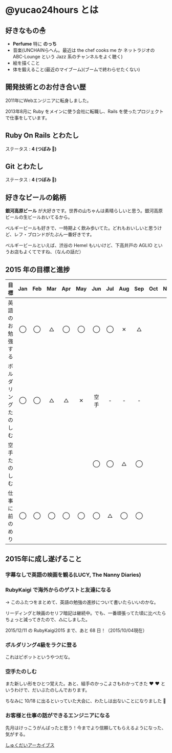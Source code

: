 # @yucao24hours とは
## 好きなもの☃
* **Perfume** 特に **のっち**
* 音楽(UNCHAINらへん。最近は the chef cooks me か ネットラジオの ABC-Lounge という Jazz 系のチャンネルをよく聴く)
* 絵を描くこと
* 体を鍛えること(最近のマイブーム)(ブームで終わらせたくない)

## 開発技術とのお付き合い歴
2011年にWebエンジニアに転身しました。

2013年8月に Ruby をメインに使う会社に転職し、Rails を使ったプロジェクトで仕事をしています。

## Ruby On Rails とわたし
ステータス : **4 (つぼみ :tulip:)**

## Git とわたし
ステータス : **4 (つぼみ :tulip:)**

## 好きなビールの銘柄

__銀河高原ビール__ が大好きです。世界の山ちゃんは素晴らしいと思う。銀河高原ビールの生ビールおいてるから。

ベルギービールも好きで、一時期よく飲み歩いてた。どれもおいしいと思うけど、レフ・ブロンドがたぶん一番好きです。

ベルギービールといえば、渋谷の Hemel もいいけど、下高井戸の AGLIO というお店もよくてですね、（なんの話だ）

## 2015 年の目標と進捗
| 目標                       | Jan   | Feb   | Mar   | Apr   | May   | Jun   | Jul   | Aug   | Sep   | Oct   | Nov   | Dec   |
| :------------------------- | :---: | :---: | :---: | :---: | :---: | :---: | :---: | :---: | :---: | :---: | :---: | :---: |
| 英語のお勉強する           | ◯     | ◯     | △     | ◯     | ◯     | ◯     | ◯     | ✕     | △     |
| ボルダリングたのしむ       | ◯     | ◯     | △     | △     | ✕     | 空手  | -     | -     | -     |
| 空手たのしむ               |       |       |       |       |       | ◯     | ◯     | △     | ◯     |
| 仕事に前のめり             | ◯     | ◯     | ◯     | ◯     | ◯     | ◯     | △     | ◯     | ◯     |

## 2015年に成し遂げること
### 字幕なしで英語の映画を観る(LUCY, The Nanny Diaries)
### RubyKaigi で海外からのゲストと友達になる

-> このふたつをまとめて、英語の勉強の進捗について書いたらいいのかな。

リーディングと映画のセリフ暗記は継続中。でも、一番頑張ってた頃に比べたらちょっと減ってきたので、△にしました。

2015/12/11 の RubyKaigi2015 まで、あと 68 日！（2015/10/04現在）

### ボルダリング4級をラクに登る

これはピボットというやつだな。

### 空手たのしむ

また新しい形をひとつ覚えた。あと、組手のかっこよさもわかってきた :heart: :heart: というわけで、だいぶたのしんでおります。

ちなみに 10/18 に出るといっていた大会に、わたしは出ないことになりました :eyes:

### お客様と仕事の話ができるエンジニアになる

先月はけっこうがんばったと思う！今までより信頼してもらえるようになった、気がする。

[しゅくだいアーカイブス](https://gist.github.com/yucao24hours/9353b1a818a1c94d71ff)
